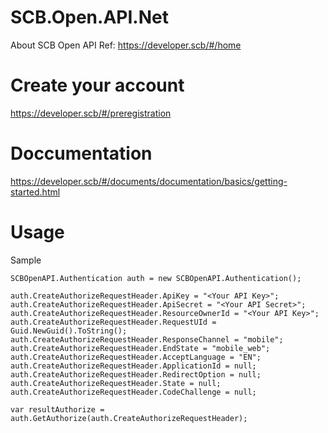 # SCB.Open.API.Net
About SCB Open API Ref: https://developer.scb/#/home

# Create your account
https://developer.scb/#/preregistration

# Doccumentation
https://developer.scb/#/documents/documentation/basics/getting-started.html

# Usage
Sample

  ```
  SCBOpenAPI.Authentication auth = new SCBOpenAPI.Authentication();
  
  auth.CreateAuthorizeRequestHeader.ApiKey = "<Your API Key>";
  auth.CreateAuthorizeRequestHeader.ApiSecret = "<Your API Secret>";
  auth.CreateAuthorizeRequestHeader.ResourceOwnerId = "<Your API Key>";
  auth.CreateAuthorizeRequestHeader.RequestUId = Guid.NewGuid().ToString();
  auth.CreateAuthorizeRequestHeader.ResponseChannel = "mobile";
  auth.CreateAuthorizeRequestHeader.EndState = "mobile_web";
  auth.CreateAuthorizeRequestHeader.AcceptLanguage = "EN";
  auth.CreateAuthorizeRequestHeader.ApplicationId = null;
  auth.CreateAuthorizeRequestHeader.RedirectOption = null;
  auth.CreateAuthorizeRequestHeader.State = null;
  auth.CreateAuthorizeRequestHeader.CodeChallenge = null;
  
  var resultAuthorize = auth.GetAuthorize(auth.CreateAuthorizeRequestHeader);
  ```
  
